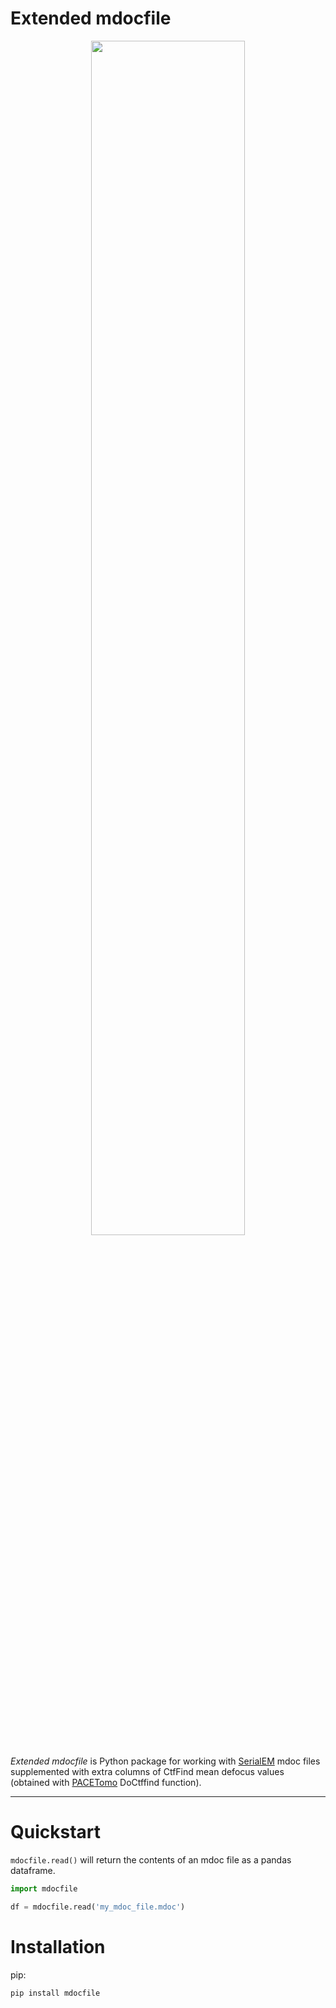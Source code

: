# Extended mdocfile

<p align="center" width="100%">
    <img width="70%" src="https://user-images.githubusercontent.com/7307488/205445941-8db4ad0e-648a-446e-812d-bd1b81ec19b8.png"> 
</p>

*Extended mdocfile* is Python package for working with [SerialEM](https://bio3d.colorado.edu/SerialEM/) mdoc files supplemented with extra columns of CtfFind mean defocus values (obtained with [PACETomo](https://github.com/eisfabian/PACEtomo.git) DoCtffind function).

---

# Quickstart

`mdocfile.read()` will return the contents of an mdoc file as a pandas 
dataframe.

```python
import mdocfile

df = mdocfile.read('my_mdoc_file.mdoc')
```

# Installation

pip:

```shell
pip install mdocfile
```
